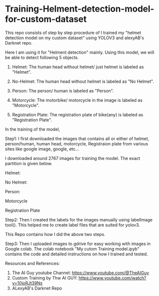 # Training-Helment-detection-model-for-custom-dataset
This repo consists of step by step procedure of I trained my "helmet detection model on my custom dataset" using YOLOV3 and alexyAB's Darknet repo.


Here I am using it for "Helment detection" mainly. Using this model, we will be able to detect following 5 objects.

1. Helmet: The human head without helmet/ just helmet is labeled as "Helmet".

2. No-Helmet: The human head without helmet is labeled as "No Helmet".

3. Person: The person/ human is labeled as "Person".

4. Motorcycle: The motorbike/ motorcycle in the image is labeled as "Motorcycle".

5. Registration Plate: The registration plate of bike(any) is labeled as "Registration Plate".


In the training of the model,

Step1: I first downloaded the images that contains all or either of helmet, person/human, human head, motorcycle, Registraion plate from various sites like google image, google, etc... 

I downloaded around 2767 images for training the model. The exact partition is given below.

Helmet:

No Helmet:

Person:

Motorcycle

Registration Plate


Step2: Then I created the labels for the images manually using labelImage tool(). This helped me to create label files that are suited for yolov3.

This Repo contains how I did the above two steps.

Step3: Then I uploaded images to gdrive for easy working with images in Google colab. The colab notebook "My cutom Training model.ipyb" contains the code and detailed instructions 
on how I trained and tested.

Resources and References:

1. The AI Guy youtube Channel: https://www.youtube.com/@TheAIGuy
2. Custom Training by Thw AI GUY: https://www.youtube.com/watch?v=10joRJt39Ns
3. ALexyAB's Darknet Repo



